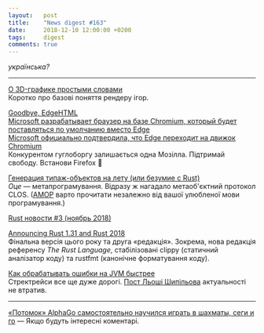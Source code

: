```yaml
---
layout:   post
title:    "News digest #163"
date:     2018-12-10 12:00:00 +0200
tags:     digest
comments: true
---
```


_українська?_

----

[О 3D-графике простыми словами ](https://habr.com/post/430930/)<br/>
Коротко про базові поняття рендеру ігор.

[Goodbye, EdgeHTML](https://blog.mozilla.org/blog/2018/12/06/goodbye-edge/)<br/>
[Microsoft разрабатывает браузер на базе Chromium, который будет поставляться по умолчанию вместо Edge](https://habr.com/company/crossover/blog/432002/)<br/>
[Microsoft официально подтвердила, что Edge переходит на движок Chromium](https://habr.com/post/432372/)<br/>
Конкурентом гуглоборгу залишається одна Мозілла. Підтримай свободу. Встанови Firefox 🦊

[Генерация типаж-объектов на лету (или безумие с Rust)](https://habr.com/post/432202/)<br/>
_Оце_ — метапрограмування. Відразу ж нагадало метаоб'єктний протокол CLOS. ([AMOP](https://mitpress.mit.edu/books/art-metaobject-protocol) варто прочитати незалежно від вашої улюбленої мови програмування.)

[Rust новости #3 (ноябрь 2018)](https://habr.com/post/432250/)

[Announcing Rust 1.31 and Rust 2018](https://blog.rust-lang.org/2018/12/06/Rust-1.31-and-rust-2018.html)<br/>
Фінальна версія цього року та друга «редакція». Зокрема, нова редакція референсу _The Rust Language_, стабілізовані clippy (статичний аналізатор коду) та rustfmt (канонічне форматування коду).

[Как обрабатывать ошибки на JVM быстрее](https://habr.com/post/431586/)<br/>
Стректрейси все ще дуже дорогі. [Пост Льоші Шипільова](https://shipilev.net/blog/2014/exceptional-performance/) актуальності не втратив.

----

[«Потомок» AlphaGo самостоятельно научился играть в шахматы, сеги и го](https://habr.com/post/432360/) — Якщо будуть інтересні коментарі.

